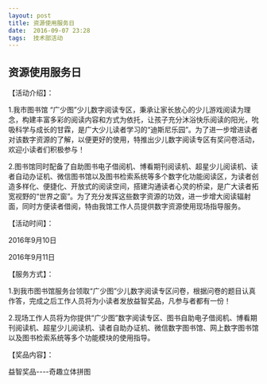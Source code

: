 ```yaml
---
layout: post
title: 资源使用服务日
date:  2016-09-07 23:28
tags:  技术部活动
---
```

## 资源使用服务日

【活动介绍】：

1.我市图书馆 “广少图”少儿数字阅读专区，秉承让家长放心的少儿游戏阅读为理念，构建丰富多彩的阅读内容和方式为依托，让孩子充分沐浴快乐阅读的阳光，吮吸科学与成长的甘霖，是广大少儿读者学习的“迪斯尼乐园”。为了进一步增进读者对该数字资源的了解，以便更好的使用，特推出少儿数字阅读专区有奖问卷活动，欢迎小读者们积极参与！

2.图书馆同时配备了自助图书电子借阅机、博看期刊阅读机、超星少儿阅读机、读者自动办证机、微信图书馆以及图书检索系统等多个数字化功能阅读区，为读者创造多样化、便捷化、开放式的阅读空间，搭建沟通读者心灵的桥梁，是广大读者拓宽视野的“世界之窗”。为了充分发挥这些数字资源的功效，进一步增大阅读辐射面，同时方便读者借阅，特由我馆工作人员提供数字资源使用现场指导服务。

【活动时间】：

2016年9月10日

2016年9月11日

   

【服务方式】：

1.到我市图书馆服务台领取“广少图”少儿数字阅读专区问卷，根据问卷的题目认真作答，完成之后工作人员将为小读者发放益智奖品，凡参与者都有一份！

2.现场工作人员将为你提供“广少图”数字阅读专区、图书自助电子借阅机、博看期刊阅读机、超星少儿阅读机、读者自助办证机、微信数字图书馆、网上数字图书馆以及图书检索系统等多个功能模块的使用指导。

 

【奖品内容】：

益智奖品----奇趣立体拼图

